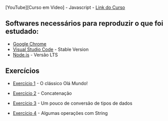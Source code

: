 [YouTube][Curso em Video] - Javascript - [Link do Curso](https://www.youtube.com/watch?v=BXqUH86F-kA&list=PLntvgXM11X6pi7mW0O4ZmfUI1xDSIbmTm)

## Softwares necessários para reproduzir o que foi estudado:

- [Google Chrome](https://www.google.com/chrome/)
- [Visual Studio Code](https://code.visualstudio.com/) - Stable Version
- [Node.js](https://nodejs.org/en/) - Versão LTS

## Exercícios
- [Exercício 1](https://github.com/fabioluizregis/javascript/blob/master/curso_em_video/Aula%2004/ex001.html) - O clássico Olá Mundo!

- [Exercício 2](https://github.com/fabioluizregis/javascript/blob/master/curso_em_video/Aula%2006/ex002.html) - Concatenação

- [Exercício 3](https://github.com/fabioluizregis/javascript/blob/master/curso_em_video/Aula06/ex003.html) - Um pouco de conversão de tipos de dados

- [Exercício 4](https://github.com/fabioluizregis/javascript/blob/master/curso_em_video/Aula06/ex004.html) - Algumas operações com String
